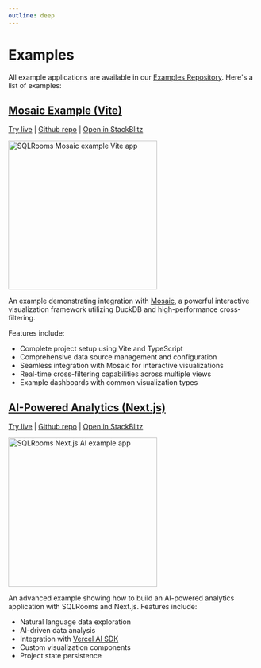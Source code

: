```yaml
---
outline: deep
---
```


# Examples

All example applications are available in our [Examples Repository](https://github.com/sqlrooms/examples). Here's a list of examples:

## [Mosaic Example (Vite)](https://sqlrooms-mosaic-example.netlify.app/)

[Try live](https://sqlrooms-mosaic-example.netlify.app/)
| [Github repo](https://github.com/sqlrooms/examples/tree/main/vite-mosaic)
| [Open in StackBlitz](https://stackblitz.com/github/sqlrooms/examples/tree/main/vite-mosaic?embed=1&file=src/app.tsx)

<img src="https://github.com/user-attachments/assets/93ec2d5c-c358-4827-aae7-efe992fae572" alt="SQLRooms Mosaic example Vite app" width=300>

An example demonstrating integration with [Mosaic](https://idl.uw.edu/mosaic/), a powerful interactive visualization framework utilizing DuckDB and high-performance cross-filtering.

Features include:

- Complete project setup using Vite and TypeScript
- Comprehensive data source management and configuration
- Seamless integration with Mosaic for interactive visualizations
- Real-time cross-filtering capabilities across multiple views
- Example dashboards with common visualization types

## [AI-Powered Analytics (Next.js)](https://sqlrooms-nextjs-ai.netlify.app/)

[Try live](https://sqlrooms-nextjs-ai.netlify.app/)
| [Github repo](https://github.com/sqlrooms/examples/tree/main/nextjs-ai)
| [Open in StackBlitz](https://stackblitz.com/github/sqlrooms/examples/tree/main/nextjs-ai?embed=1&file=components/app-shell.tsx)

<img src="https://github.com/user-attachments/assets/8b6aafe6-a95f-4142-b04e-e547897418d3" alt="SQLRooms Next.js AI example app" width=300>

An advanced example showing how to build an AI-powered analytics application with SQLRooms and Next.js. Features include:

- Natural language data exploration
- AI-driven data analysis
- Integration with [Vercel AI SDK](https://sdk.vercel.ai/docs/introduction)
- Custom visualization components
- Project state persistence
